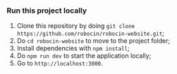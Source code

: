 ### Run this project locally 

1. Clone this repository by doing `git clone https://github.com/robocin/robocin-website.git`;
2. Do `cd robocin-website` to move to the project folder; 
3. Install dependencies with `npm install`;
4. Do `npm run dev` to start the application locally;
5. Go to `http://localhost:3000`.
